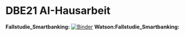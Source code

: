 # DBE21 AI-Hausarbeit
**Fallstudie_Smartbanking:** [![Binder](https://mybinder.org/badge_logo.svg)](https://mybinder.org/v2/gh/yenvyhh/Ai-Hausarbeit/main?filepath=Fallstudie_SmartBanking.ipynb)
**Watson:Fallstudie_Smartbanking:** 
